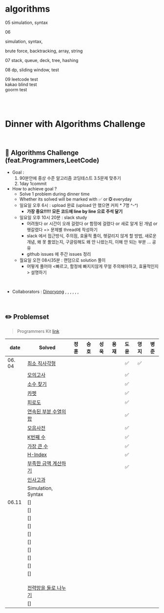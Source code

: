 # algorithms

05
simulation, syntax

06

simulation, syntax, 

brute force, backtracking, array, string

07
stack, queue, deck, tree, hashing

08
dp, sliding window, test

09
leetcode test
<br>
kakao blind test
<br>
goorm test
<br>

<br>
<br>

# Dinner with Algorithms Challenge

<br>

## :notebook_with_decorative_cover: Algorithms Challenge (feat.Programmers,LeetCode)

- Goal :
  1. 90분안에 중상 수준 알고리즘 코딩테스트 3.5문제 맞추기
  2. 1day 1commit
- How to achieve goal ?
  - Solve 1 problem during dinner time
  - Whether its solved will be marked with :white_check_mark: or :negative_squared_cross_mark: everyday
  - 일요일 오후 6시 : upload 완료 (upload 안 했으면 커피 * 7명 ^-^)
    - **가장 중요!!!!!**   **모든 코드에 line by line 으로 주석 달기**
  - 일요일 오후 10시 20분 : slack study
    - 어려웠다 or 시간이 오래 걸렸다 or 함정에 걸렸다 or 새로 알게 된 개념 or 헷갈렸다 => 문제별 thread에 작성하기
    - slack 에서 접근방식, 주의점, 효율적 풀이, 헷갈리지 않게 할 방법, 새로운 개념, 왜 못 풀었는지, 구글링해도 왜 안 나왔는지, 이해 안 되는 부분 ... 공유
    - github issues 에 주간 issues 정리
  - 월요일 오전 08시35분 : 랜덤으로 solution 풀이
    - 어떻게 풀어야 <빠르고, 함정에 빠지지않게 무얼 주의해야하고, 효율적인지> 설명하기

<br>

- Collaborators : [Dinoryong]() , []() , [](), [](), [](), [](), []()

<br>

## :pencil2: Problemset

> Programmers Kit [link](https://school.programmers.co.kr/learn/challenges?order=recent&statuses=solved&page=1&languages=oracle)

| date   | Solved                                                       | 정훈 | 승호 | 성욱 | 용재 | 도윤 | 영지 | 병준 |
| ------ | ------------------------------------------------------------ | :--: | :--: | :--: | :--: | :--: | :--: | :--: |
| 06. 04 | [최소 직사각형](https://school.programmers.co.kr/learn/courses/30/lessons/86491) |      |      |      |      |   ✅   |  ✅   |      |
|        | [모의고사](https://school.programmers.co.kr/learn/courses/30/lessons/42840) |      |      |      |      |   ✅   |      |      |
|        | [소수 찾기](https://school.programmers.co.kr/learn/courses/30/lessons/42839) |      |      |      |      |   ✅   |      |      |
|        | [카펫](https://school.programmers.co.kr/learn/courses/30/lessons/42842) |      |      |      |      |   ✅  |      |      |
|        | [피로도](https://school.programmers.co.kr/learn/courses/30/lessons/87946) |      |      |      |      |   ✅   |      |      |
|        | [연속된 부분 수열의 합](https://school.programmers.co.kr/learn/courses/30/lessons/178870) |      |      |      |      |   ✅   |      |      |
|        | [모음사전](https://school.programmers.co.kr/learn/courses/30/lessons/84512) |      |      |      |      |   ✅   |      |      |
|        | [K번째 수](https://school.programmers.co.kr/learn/courses/30/lessons/42748) |      |      |      |      |   ✅   |      |      |
|        | [가장 큰 수](https://school.programmers.co.kr/learn/courses/30/lessons/42746) |      |      |      |      |   ✅   |      |      |
|        | [H-Index](https://school.programmers.co.kr/learn/courses/30/lessons/42747) |      |      |      |      |   ✅   |      |      |
|        | [부족한 금액 계산하기](https://school.programmers.co.kr/learn/courses/30/lessons/82612) |      |      |      |      |   ✅   |      |      |
|        | [인사고과](https://school.programmers.co.kr/learn/courses/30/lessons/152995) |      |      |      |      |      |      |      |
|        | Simulation, Syntax                                           |      |      |      |      |      |      |      |
| 06.11  | []                                                           |      |      |      |      |      |      |      |
|        | []                                                           |      |      |      |      |      |      |      |
|        | []                                                           |      |      |      |      |      |      |      |
|        | []                                                           |      |      |      |      |      |      |      |
|        | []                                                           |      |      |      |      |      |      |      |
|        | []                                                           |      |      |      |      |      |      |      |
|        | []                                                           |      |      |      |      |      |      |      |
|        | []                                                           |      |      |      |      |      |      |      |
|        | []                                                           |      |      |      |      |      |      |      |
|        | []                                                           |      |      |      |      |      |      |      |
|        |                                                              |      |      |      |      |      |      |      |
|        |                                                              |      |      |      |      |      |      |      |
|        |                                                              |      |      |      |      |      |      |      |
|        | [전력망을 둘로 나누기](https://school.programmers.co.kr/learn/courses/30/lessons/86971) |      |      |      |      |      |      |      |
|        | []                                                           |      |      |      |      |      |      |      |











